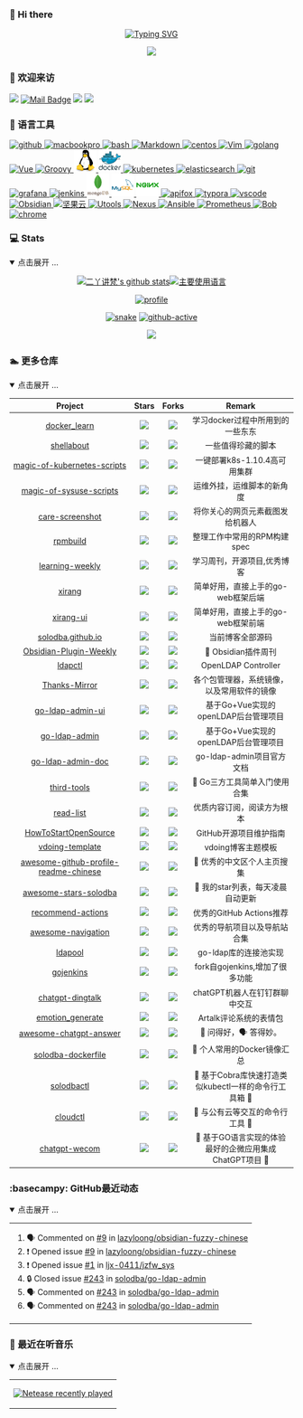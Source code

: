 ### 👋 Hi there

<div align="center">
  <!-- dynamic typing effect 动态打字效果 -->
  <div align="center">
    <a href="[https://blog.sunguoqi.com/](https://github.com/solodba/codehorse)">
      <img src="https://readme-typing-svg.demolab.com?font=Fira+Code&pause=1000&width=435&lines=console.log(%22Hello%2C%20World%22);小胡同学祝您今天愉快!&center=true&size=27" alt="Typing SVG" />
    </a>
  </div>

  <!-- knock code pictures 敲代码的图片 -->
  <img src="https://cdn.jsdelivr.net/gh/sun0225SUN/sun0225SUN/assets/images/coding.gif" /><br>
</div>

### 🤗 欢迎来访


[![](https://visitor-badge.laobi.icu/badge?page_id=solodba)](https://visitor-badge.laobi.icu/badge?page_id=solodba)
[![Mail Badge](https://img.shields.io/badge/-codehorsemi@gmail.com-c14438?style=flat&logo=Gmail&logoColor=white&link=mailto:codehorsemi@gmail.com)](mailto:codehorsemi@gmail.com)
[![](https://img.shields.io/github/stars/solodba?color=fefb7b&logo=Undertale)](https://github-readme-stats-git-masterorgs-github-readme-stats-team.vercel.app/api?username=solodba&include_orgs=true&hide_title=false&hide_border=true&show_icons=true&include_all_commits=true&line_height=20&bg_color=0,EC6C6C,FFD479,FFFC79,73FA79&theme=graywhite&locale=cn)
[![](https://img.shields.io/github/followers/solodba?color=27da6b&logo=Handshake)](https://github.com/solodba?tab=followers)



### 🧰 语言工具

<a href="https://github.com" target="_blank"> <img src="https://cdn.jsdelivr.net/gh/devicons/devicon/icons/github/github-original.svg" alt="github" width="40" height="40"/> </a><a href="https://apple.com" target="_blank"> <img src="https://raw.githubusercontent.com/solodba/tu/main/img/image_20221012_094215.png" alt="macbookpro" width="43" height="43"/> </a><a href="https://www.gnu.org/software/bash/" target="_blank"> <img src="https://www.vectorlogo.zone/logos/gnu_bash/gnu_bash-icon.svg" alt="bash" width="40" height="40"/> </a><a href="https://www.markdownguide.org/" target="_blank"> <img src="https://cdn.jsdelivr.net/gh/devicons/devicon/icons/markdown/markdown-original.svg" alt="Markdown" width="40" height="40"/> </a><a href="https://www.centos.org/" target="_blank"> <img src="https://cdn.jsdelivr.net/gh/devicons/devicon/icons/centos/centos-original.svg" alt="centos" width="40" height="40"/> </a><a href="https://www.vim.org/" target="_blank"> <img src="https://cdn.jsdelivr.net/gh/devicons/devicon/icons/vim/vim-original.svg" alt="Vim" width="40" height="40"/> </a><a href="https://github.com/golang/go" target="_blank"> <img src="https://cdn.jsdelivr.net/gh/devicons/devicon/icons/go/go-original.svg" alt="golang" width="40" height="40"/> </a><a href="https://cn.vuejs.org/index.html" target="_blank"> <img src="https://cdn.jsdelivr.net/gh/devicons/devicon/icons/vuejs/vuejs-original.svg" alt="Vue" width="40" height="40"/> </a> <a href="https://groovy-lang.org/" target="_blank"> <img src="https://cdn.jsdelivr.net/gh/devicons/devicon/icons/groovy/groovy-original.svg" alt="Groovy" width="40" height="40"/> </a> <a href="https://www.linux.org/" target="_blank"> <img src="https://raw.githubusercontent.com/devicons/devicon/master/icons/linux/linux-original.svg" alt="linux" width="40" height="40"/> </a> <a href="https://www.docker.com/" target="_blank"> <img src="https://raw.githubusercontent.com/devicons/devicon/master/icons/docker/docker-original-wordmark.svg" alt="docker" width="40" height="40"/> </a> <a href="https://kubernetes.io" target="_blank"> <img src="https://www.vectorlogo.zone/logos/kubernetes/kubernetes-icon.svg" alt="kubernetes" width="40" height="40"/> </a> <a href="https://www.elastic.co" target="_blank"> <img src="https://www.vectorlogo.zone/logos/elastic/elastic-icon.svg" alt="elasticsearch" width="40" height="40"/> </a> <a href="https://git-scm.com/" target="_blank"> <img src="https://www.vectorlogo.zone/logos/git-scm/git-scm-icon.svg" alt="git" width="40" height="40"/> </a> <a href="https://grafana.com" target="_blank"> <img src="https://www.vectorlogo.zone/logos/grafana/grafana-icon.svg" alt="grafana" width="40" height="40"/> </a> <a href="https://www.jenkins.io" target="_blank"> <img src="https://www.vectorlogo.zone/logos/jenkins/jenkins-icon.svg" alt="jenkins" width="40" height="40"/> </a> <a href="https://www.mongodb.com/" target="_blank"> <img src="https://raw.githubusercontent.com/devicons/devicon/master/icons/mongodb/mongodb-original-wordmark.svg" alt="mongodb" width="40" height="40"/> </a>
<a href="https://www.mysql.com/" target="_blank"> <img src="https://raw.githubusercontent.com/devicons/devicon/master/icons/mysql/mysql-original-wordmark.svg" alt="mysql" width="40" height="40"/> </a><a href="https://www.nginx.com" target="_blank"> <img src="https://raw.githubusercontent.com/devicons/devicon/master/icons/nginx/nginx-original.svg" alt="nginx" width="40" height="40"/> </a><a href="https://apifox.cn" target="_blank"> <img src="https://www.apifox.cn/favicon.ico" alt="apifox" width="40" height="40"/> </a><a href="https://typora.io" target="_blank"> <img src="https://typora.io/img/favicon-64.png" alt="typora" width="40" height="40"/> </a><a href="https://code.visualstudio.com/" target="_blank"> <img src="https://cdn.jsdelivr.net/gh/devicons/devicon/icons/vscode/vscode-original.svg" alt="vscode" width="40" height="40"/> </a><a href="https://obsidian.md/" target="_blank"> <img src="https://obsidian.md/favicon.ico" alt="Obsidian" width="40" height="40"/> </a><a href="https://www.jianguoyun.com/" target="_blank"> <img src="https://www.jianguoyun.com/favicon.ico" alt="坚果云" width="40" height="40"/> </a> <a href="https://u.tools" target="_blank"> <img src="https://u.tools/favicon.ico" alt="Utools" width="40" height="40"/> </a><a href="https://www.sonatype.com/" target="_blank"> <img src="https://www.sonatype.com/hubfs/2019%20Product%20logo/Product%20Logo%20SVGs/NexusRepo_Icon.svg" alt="Nexus" width="40" height="40"/> </a><a href="https://www.ansible.com/" target="_blank"> <img src="https://cdn.jsdelivr.net/gh/devicons/devicon/icons/ansible/ansible-original.svg" alt="Ansible" width="40" height="40"/> </a><a href="https://prometheus.io/" target="_blank"> <img src="https://cdn.jsdelivr.net/gh/devicons/devicon/icons/prometheus/prometheus-original.svg" alt="Prometheus" width="40" height="40"/> </a> <a href="https://github.com/ripperhe/Bob" target="_blank"> <img src="https://cdn.staticaly.com/gh/solodba/tu/main/img/image_20220627_102018.png" alt="Bob" width="40" height="40"/> </a><a href="https://www.google.com/chrome/" target="_blank"> <img src="https://cdn.jsdelivr.net/gh/devicons/devicon/icons/chrome/chrome-original.svg" alt="chrome" width="40" height="40"/> </a>


### 💻 Stats

<details open>
<summary>点击展开 ...</summary>

<div align="center">


[![二丫讲梵's github stats](https://github-readme-stats-git-masterorgs-github-readme-stats-team.vercel.app/api?username=solodba&include_orgs=true&hide_title=false&hide_border=true&show_icons=true&include_all_commits=true&line_height=20&bg_color=0,EC6C6C,FFD479,FFFC79,73FA79&theme=graywhite&locale=cn)](https://github-readme-stats-git-masterorgs-github-readme-stats-team.vercel.app/api?username=solodba&include_orgs=true&hide_title=false&hide_border=true&show_icons=true&include_all_commits=true&line_height=20&bg_color=0,EC6C6C,FFD479,FFFC79,73FA79&theme=graywhite&locale=cn)[![主要使用语言](https://github-readme-stats.vercel.app/api/top-langs/?username=solodba&hide_title=false&hide=c&hide_border=true&layout=compact&bg_color=0,73FA79,73FDFF,D783FF&theme=graywhite&locale=cn)](https://github-readme-stats.vercel.app/api/top-langs/?username=solodba&hide_title=false&hide=c&hide_border=true&layout=compact&bg_color=0,73FA79,73FDFF,D783FF&theme=graywhite&locale=cn)

[![profile](https://github-profile-trophy.vercel.app/?username=solodba&theme=algolia&column=8)](https://github-profile-trophy.vercel.app/?username=solodba&theme=algolia&column=8)

[![snake](./assets/github-contribution-grid-snake.svg)](https://raw.githubusercontent.com/solodba/solodba/master/assets/github-contribution-grid-snake.svg)
[![github-active](./profile-3d-contrib/profile-night-rainbow.svg)](https://raw.githubusercontent.com/solodba/solodba/master/profile-3d-contrib/profile-night-rainbow.svg)

[![](https://activity-graph.herokuapp.com/graph?username=solodba&theme=github)](https://activity-graph.herokuapp.com/graph?username=solodba&theme=github)

</div>

</details>

### 🏊 更多仓库

<details open>
<summary>点击展开 ...</summary>

|                        Project                         |                            Stars                              |                            Forks                             |              Remark              |
| :----------------------------------------------------: | :----------------------------------------------------------: | :----------------------------------------------------------: | :------------------------------: |
| [docker_learn](https://github.com/solodba/docker_learn) | ![](https://img.shields.io/github/stars/solodba/docker_learn?color=f2f08d&logo=Undertale&logoColor=eb4630) | ![](https://img.shields.io/github/forks/solodba/docker_learn?color=ba86eb&logo=Handshake&logoColor=ea6aa6) | 学习docker过程中所用到的一些东东 |
| [shellabout](https://github.com/solodba/shellabout) | ![](https://img.shields.io/github/stars/solodba/shellabout?color=f2f08d&logo=Undertale&logoColor=eb4630)  | ![](https://img.shields.io/github/forks/solodba/shellabout?color=ba86eb&logo=Handshake&logoColor=ea6aa6) | 一些值得珍藏的脚本  |
| [magic-of-kubernetes-scripts](https://github.com/solodba/magic-of-kubernetes-scripts) | ![](https://img.shields.io/github/stars/solodba/magic-of-kubernetes-scripts?color=f2f08d&logo=Undertale&logoColor=eb4630) | ![](https://img.shields.io/github/forks/solodba/magic-of-kubernetes-scripts?color=ba86eb&logo=Handshake&logoColor=ea6aa6) | 一键部署k8s-1.10.4高可用集群  |
| [magic-of-sysuse-scripts](https://github.com/solodba/magic-of-sysuse-scripts) | ![](https://img.shields.io/github/stars/solodba/magic-of-sysuse-scripts?color=f2f08d&logo=Undertale&logoColor=eb4630) | ![](https://img.shields.io/github/forks/solodba/magic-of-sysuse-scripts?color=ba86eb&logo=Handshake&logoColor=ea6aa6) | 运维外挂，运维脚本的新角度  |
| [care-screenshot](https://github.com/solodba/care-screenshot) | ![](https://img.shields.io/github/stars/solodba/care-screenshot?color=f2f08d&logo=Undertale&logoColor=eb4630)  | ![](https://img.shields.io/github/forks/solodba/care-screenshot?color=ba86eb&logo=Handshake&logoColor=ea6aa6) | 将你关心的网页元素截图发给机器人  |
| [rpmbuild](https://github.com/solodba/rpmbuild) | ![](https://img.shields.io/github/stars/solodba/rpmbuild?color=f2f08d&logo=Undertale&logoColor=eb4630)  | ![](https://img.shields.io/github/forks/solodba/rpmbuild?color=ba86eb&logo=Handshake&logoColor=ea6aa6) | 整理工作中常用的RPM构建spec  |
| [learning-weekly](https://github.com/solodba/learning-weekly) | ![](https://img.shields.io/github/stars/solodba/learning-weekly?color=f2f08d&logo=Undertale&logoColor=eb4630) | ![](https://img.shields.io/github/forks/solodba/learning-weekly?color=ba86eb&logo=Handshake&logoColor=ea6aa6) | 学习周刊，开源项目,优秀博客  |
| [xirang](https://github.com/solodba/xirang) | ![](https://img.shields.io/github/stars/solodba/xirang?color=f2f08d&logo=Undertale&logoColor=eb4630) | ![](https://img.shields.io/github/forks/solodba/xirang?color=ba86eb&logo=Handshake&logoColor=ea6aa6) | 简单好用，直接上手的go-web框架后端  |
| [xirang-ui](https://github.com/solodba/xirang-ui) | ![](https://img.shields.io/github/stars/solodba/xirang-ui?color=f2f08d&logo=Undertale&logoColor=eb4630) | ![](https://img.shields.io/github/forks/solodba/xirang-ui?color=ba86eb&logo=Handshake&logoColor=ea6aa6) | 简单好用，直接上手的go-web框架前端  |
| [solodba.github.io](https://github.com/solodba/solodba.github.io) | ![](https://img.shields.io/github/stars/solodba/solodba.github.io?color=f2f08d&logo=Undertale&logoColor=eb4630) | ![](https://img.shields.io/github/forks/solodba/solodba.github.io?color=ba86eb&logo=Handshake&logoColor=ea6aa6) | 当前博客全部源码  |
| [Obsidian-Plugin-Weekly](https://github.com/solodba/Obsidian-Plugin-Weekly) | ![](https://img.shields.io/github/stars/solodba/Obsidian-Plugin-Weekly?color=f2f08d&logo=Undertale&logoColor=eb4630) | ![](https://img.shields.io/github/forks/solodba/Obsidian-Plugin-Weekly?color=ba86eb&logo=Handshake&logoColor=ea6aa6) | 📝 Obsidian插件周刊  |
| [ldapctl](https://github.com/solodba/ldapctl) | ![](https://img.shields.io/github/stars/solodba/ldapctl?color=f2f08d&logo=Undertale&logoColor=eb4630)  | ![](https://img.shields.io/github/forks/solodba/ldapctl?color=ba86eb&logo=Handshake&logoColor=ea6aa6) | OpenLDAP Controller  |
| [Thanks-Mirror](https://github.com/solodba/Thanks-Mirror) | ![](https://img.shields.io/github/stars/solodba/Thanks-Mirror?color=f2f08d&logo=Undertale&logoColor=eb4630) | ![](https://img.shields.io/github/forks/solodba/Thanks-Mirror?color=ba86eb&logo=Handshake&logoColor=ea6aa6) | 各个包管理器，系统镜像，以及常用软件的镜像  |
| [go-ldap-admin-ui](https://github.com/solodba/go-ldap-admin-ui) | ![](https://img.shields.io/github/stars/solodba/go-ldap-admin-ui?color=f2f08d&logo=Undertale&logoColor=eb4630) | ![](https://img.shields.io/github/forks/solodba/go-ldap-admin-ui?color=ba86eb&logo=Handshake&logoColor=ea6aa6) | 基于Go+Vue实现的openLDAP后台管理项目  |
| [go-ldap-admin](https://github.com/solodba/go-ldap-admin) | ![](https://img.shields.io/github/stars/solodba/go-ldap-admin?color=f2f08d&logo=Undertale&logoColor=eb4630) | ![](https://img.shields.io/github/forks/solodba/go-ldap-admin?color=ba86eb&logo=Handshake&logoColor=ea6aa6) | 基于Go+Vue实现的openLDAP后台管理项目  |
| [go-ldap-admin-doc](https://github.com/solodba/go-ldap-admin-doc) | ![](https://img.shields.io/github/stars/solodba/go-ldap-admin-doc?color=f2f08d&logo=Undertale&logoColor=eb4630) | ![](https://img.shields.io/github/forks/solodba/go-ldap-admin-doc?color=ba86eb&logo=Handshake&logoColor=ea6aa6) | go-ldap-admin项目官方文档  |
| [third-tools](https://github.com/solodba/third-tools) | ![](https://img.shields.io/github/stars/solodba/third-tools?color=f2f08d&logo=Undertale&logoColor=eb4630) | ![](https://img.shields.io/github/forks/solodba/third-tools?color=ba86eb&logo=Handshake&logoColor=ea6aa6) | 🧰 Go三方工具简单入门使用合集  |
| [read-list](https://github.com/solodba/read-list) | ![](https://img.shields.io/github/stars/solodba/read-list?color=f2f08d&logo=Undertale&logoColor=eb4630) | ![](https://img.shields.io/github/forks/solodba/read-list?color=ba86eb&logo=Handshake&logoColor=ea6aa6) | 优质内容订阅，阅读方为根本  |
| [HowToStartOpenSource](https://github.com/solodba/HowToStartOpenSource) | ![](https://img.shields.io/github/stars/solodba/HowToStartOpenSource?color=f2f08d&logo=Undertale&logoColor=eb4630) | ![](https://img.shields.io/github/forks/solodba/HowToStartOpenSource?color=ba86eb&logo=Handshake&logoColor=ea6aa6) | GitHub开源项目维护指南  |
| [vdoing-template](https://github.com/solodba/vdoing-template) | ![](https://img.shields.io/github/stars/solodba/vdoing-template?color=f2f08d&logo=Undertale&logoColor=eb4630) | ![](https://img.shields.io/github/forks/solodba/vdoing-template?color=ba86eb&logo=Handshake&logoColor=ea6aa6) |  vdoing博客主题模板   |
| [awesome-github-profile-readme-chinese](https://github.com/solodba/awesome-github-profile-readme-chinese) | ![](https://img.shields.io/github/stars/solodba/awesome-github-profile-readme-chinese?color=f2f08d&logo=Undertale&logoColor=eb4630) | ![](https://img.shields.io/github/forks/solodba/awesome-github-profile-readme-chinese?color=ba86eb&logo=Handshake&logoColor=ea6aa6) | 🦩 优秀的中文区个人主页搜集  |
| [awesome-stars-solodba](https://github.com/solodba/awesome-stars-solodba) | ![](https://img.shields.io/github/stars/solodba/awesome-stars-solodba?color=f2f08d&logo=Undertale&logoColor=eb4630) | ![](https://img.shields.io/github/forks/solodba/awesome-stars-solodba?color=ba86eb&logo=Handshake&logoColor=ea6aa6) | 🤩 我的star列表，每天凌晨自动更新  |
| [recommend-actions](https://github.com/solodba/recommend-actions) | ![](https://img.shields.io/github/stars/solodba/recommend-actions?color=f2f08d&logo=Undertale&logoColor=eb4630) | ![](https://img.shields.io/github/forks/solodba/recommend-actions?color=ba86eb&logo=Handshake&logoColor=ea6aa6) | 优秀的GitHub Actions推荐  |
| [awesome-navigation](https://github.com/solodba/awesome-navigation) | ![](https://img.shields.io/github/stars/solodba/awesome-navigation?color=f2f08d&logo=Undertale&logoColor=eb4630) | ![](https://img.shields.io/github/forks/solodba/awesome-navigation?color=ba86eb&logo=Handshake&logoColor=ea6aa6) | 优秀的导航项目以及导航站合集  |
| [ldapool](https://github.com/solodba/ldapool) | ![](https://img.shields.io/github/stars/solodba/ldapool?color=f2f08d&logo=Undertale&logoColor=eb4630) | ![](https://img.shields.io/github/forks/solodba/ldapool?color=ba86eb&logo=Handshake&logoColor=ea6aa6) | go-ldap库的连接池实现  |
| [gojenkins](https://github.com/solodba/gojenkins) | ![](https://img.shields.io/github/stars/solodba/gojenkins?color=f2f08d&logo=Undertale&logoColor=eb4630) | ![](https://img.shields.io/github/forks/solodba/gojenkins?color=ba86eb&logo=Handshake&logoColor=ea6aa6) | fork自gojenkins,增加了很多功能  |
| [chatgpt-dingtalk](https://github.com/solodba/chatgpt-dingtalk) | ![](https://img.shields.io/github/stars/solodba/chatgpt-dingtalk?color=f2f08d&logo=Undertale&logoColor=eb4630) | ![](https://img.shields.io/github/forks/solodba/chatgpt-dingtalk?color=ba86eb&logo=Handshake&logoColor=ea6aa6) | chatGPT机器人在钉钉群聊中交互  |
| [emotion_generate](https://github.com/solodba/emotion_generate) | ![](https://img.shields.io/github/stars/solodba/emotion_generate?color=f2f08d&logo=Undertale&logoColor=eb4630) | ![](https://img.shields.io/github/forks/solodba/emotion_generate?color=ba86eb&logo=Handshake&logoColor=ea6aa6) | Artalk评论系统的表情包  |
| [awesome-chatgpt-answer](https://github.com/solodba/awesome-chatgpt-answer) | ![](https://img.shields.io/github/stars/solodba/awesome-chatgpt-answer?color=f2f08d&logo=Undertale&logoColor=eb4630) | ![](https://img.shields.io/github/forks/solodba/awesome-chatgpt-answer?color=ba86eb&logo=Handshake&logoColor=ea6aa6) | 🙋 问得好，🗣 答得妙。  |
| [solodba-dockerfile](https://github.com/solodba/solodba-dockerfile) | ![](https://img.shields.io/github/stars/solodba/solodba-dockerfile?color=f2f08d&logo=Undertale&logoColor=eb4630) | ![](https://img.shields.io/github/forks/solodba/solodba-dockerfile?color=ba86eb&logo=Handshake&logoColor=ea6aa6) | 🏺 个人常用的Docker镜像汇总  |
| [solodbactl](https://github.com/solodba/solodbactl) | ![](https://img.shields.io/github/stars/solodba/solodbactl?color=f2f08d&logo=Undertale&logoColor=eb4630) | ![](https://img.shields.io/github/forks/solodba/solodbactl?color=ba86eb&logo=Handshake&logoColor=ea6aa6) | 🚀 基于Cobra库快速打造类似kubectl一样的命令行工具箱 🧰  |
| [cloudctl](https://github.com/solodba/cloudctl) | ![](https://img.shields.io/github/stars/solodba/cloudctl?color=f2f08d&logo=Undertale&logoColor=eb4630) | ![](https://img.shields.io/github/forks/solodba/cloudctl?color=ba86eb&logo=Handshake&logoColor=ea6aa6) | 🚀 与公有云等交互的命令行工具 🧰  |
| [chatgpt-wecom](https://github.com/solodba/chatgpt-wecom) | ![](https://img.shields.io/github/stars/solodba/chatgpt-wecom?color=f2f08d&logo=Undertale&logoColor=eb4630) | ![](https://img.shields.io/github/forks/solodba/chatgpt-wecom?color=ba86eb&logo=Handshake&logoColor=ea6aa6) | 💬 基于GO语言实现的体验最好的企微应用集成ChatGPT项目 🚀  |

### :basecampy: GitHub最近动态

<details open>
<summary>点击展开 ...</summary>

<table align="center">
<tr>
<td valign="top">

<!--START_SECTION:activity-->
1. 🗣 Commented on [#9](https://github.com/lazyloong/obsidian-fuzzy-chinese/issues/9#issuecomment-1676196263) in [lazyloong/obsidian-fuzzy-chinese](https://github.com/lazyloong/obsidian-fuzzy-chinese)
2. ❗ Opened issue [#9](https://github.com/lazyloong/obsidian-fuzzy-chinese/issues/9) in [lazyloong/obsidian-fuzzy-chinese](https://github.com/lazyloong/obsidian-fuzzy-chinese)
3. ❗ Opened issue [#1](https://github.com/ljx-0411/jzfw_sys/issues/1) in [ljx-0411/jzfw_sys](https://github.com/ljx-0411/jzfw_sys)
4. 🔒 Closed issue [#243](https://github.com/solodba/go-ldap-admin/issues/243) in [solodba/go-ldap-admin](https://github.com/solodba/go-ldap-admin)
5. 🗣 Commented on [#243](https://github.com/solodba/go-ldap-admin/issues/243#issuecomment-1668940823) in [solodba/go-ldap-admin](https://github.com/solodba/go-ldap-admin)
6. 🗣 Commented on [#243](https://github.com/solodba/go-ldap-admin/issues/243#issuecomment-1668828259) in [solodba/go-ldap-admin](https://github.com/solodba/go-ldap-admin)
<!--END_SECTION:activity-->

</td>
</tr>
</table>

</details>

### 🎸 最近在听音乐

<details open>
<summary>点击展开 ...</summary>

<table align="center">
<tr>
<td valign="top">

[![Netease recently played](https://netease-recent-profile.vercel.app/?id=316286554&title=%E6%9C%80%E8%BF%91%E5%9C%A8%E5%90%AC&width=350)](https://music.163.com/#/user/home?id=316286554)

</td>
</tr>
</table>

</details>
